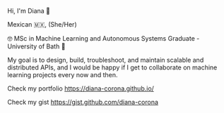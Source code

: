   
Hi, I'm Diana 👑

Mexican 🇲🇽, (She/Her)
 
🤓 MSc in Machine Learning and Autonomous Systems Graduate - University of Bath 🤖

My goal is to design, build, troubleshoot, and maintain scalable and distributed APIs, and I would be happy if I get to collaborate on machine learning projects every now and then.

Check my portfolio https://diana-corona.github.io/

Check my gist https://gist.github.com/diana-corona

<!--
**diana-corona/diana-corona** is a ✨ _special_ ✨ repository because its `README.md` (this file) appears on your GitHub profile.

Here are some ideas to get you started:

- 🔭 I’m currently working on ...
- 🌱 I’m currently learning ...
- 👯 I’m looking to collaborate on ...
- 🤔 I’m looking for help with ...
- 💬 Ask me about ...
- 📫 How to reach me: ...
- 😄 Pronouns: ...
- ⚡ Fun fact: ...
-->
